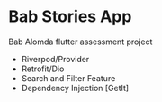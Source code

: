 # Bab Stories App

Bab Alomda flutter assessment project

- Riverpod/Provider
- Retrofit/Dio
- Search and Filter Feature
- Dependency Injection [GetIt]
